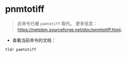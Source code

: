 # pnmtotiff

> 此命令已被 `pamtotiff` 取代。
> 更多信息：<https://netpbm.sourceforge.net/doc/pnmtotiff.html>。

- 查看当前命令的文档：

`tldr pamtotiff`